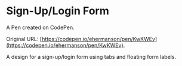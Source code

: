 # Sign-Up/Login Form

A Pen created on CodePen.

Original URL: [https://codepen.io/ehermanson/pen/KwKWEv](https://codepen.io/ehermanson/pen/KwKWEv).

A design for a sign-up/login form using tabs and floating form labels.